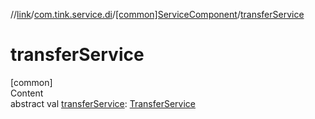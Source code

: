 //[link](../../index.md)/[com.tink.service.di](../index.md)/[[common]ServiceComponent](index.md)/[transferService](transfer-service.md)



# transferService  
[common]  
Content  
abstract val [transferService](transfer-service.md): [TransferService](../../com.tink.service.transfer/[common]-transfer-service/index.md)  




